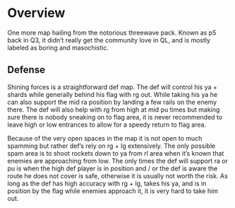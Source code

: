 # Overview
One more map hailing from the notorious threewave pack. Known as p5 back in Q3, it didn’t really get the community love in QL, and is mostly labeled as boring and masochistic.

## Defense
Shining forces is a straightforward def map. The def will control his ya + shards while generally behind his flag with rg out. While taking his ya he can also support the mid ra position by landing a few rails on the enemy there. The def will also help with rg from high at mid pu times but making sure there is nobody sneaking on to flag area, it is never recommended to leave high or low entrances to allow for a speedy return to flag area.

Because of the very open spaces in the map it is not open to much spamming but rather def’s rely on rg + lg extensively. The only possible spam area is to shoot rockets down to ya from rl area when it’s known that enemies are approaching from low. The only times the def will support ra or pu is when the high def player is in position and / or the def is aware the route he does not cover is safe, otherwise it is usually not worth the risk. As long as the def has high accuracy with rg + lg, takes his ya, and is in position by the flag while enemies approach it, it is very hard to take him out.
